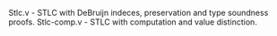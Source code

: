Stlc.v - STLC with DeBruijn indeces, preservation and type soundness proofs.
Stlc-comp.v - STLC with computation and value distinction.


